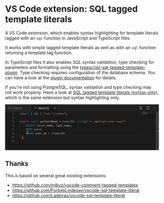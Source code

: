 # VS Code extension: SQL tagged template literals

A VS Code extension, which enables syntax highlighting for template literals tagged with an `sql` function in JavaScript and TypeScript files.

It works with simple tagged template literals as well as with an `sql` function returning a template tag function.

In TypeScript files it also enables SQL syntax validation, type checking for parameters and formatting using the [typescript-sql-tagged-template-plugin](https://github.com/frigus02/typescript-sql-tagged-template-plugin). Type checking requires configuration of the database schema. You can have a look at the [plugin documentation](https://github.com/frigus02/typescript-sql-tagged-template-plugin#configuration) for details.

If you're not using PostgreSQL, syntax validation and type checking may not work properly. Have a look at [SQL tagged template literals (syntax only)](https://marketplace.visualstudio.com/items?itemName=frigus02.vscode-sql-tagged-template-literals-syntax-only), which is the same extension but syntax highlighting only.

![GIF of code snippet showing SQL syntax and type errors](../docs/preview.gif)

## Thanks

This is based on several great existing extensions:

- https://github.com/mjbvz/vscode-comment-tagged-templates
- https://github.com/ForbesLindesay/vscode-sql-template-literal
- https://github.com/Ladeiras/vscode-sql-template-literal
